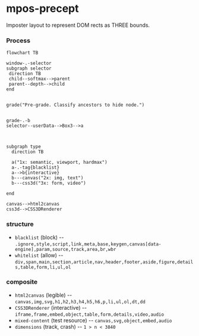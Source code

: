 # mpos-precept
Imposter layout to represent DOM rects as THREE bounds.

### Process
```mermaid
flowchart TB

window-.-selector
subgraph selector
 direction TB
 child--softmax-->parent
 parent--depth-->child
end


grade("Pre-grade. Classify ancestors to hide node.")
  

grade-.-b
selector--userData-->Box3-->a



subgraph type
  direction TB

  a("1x: semantic, viewport, hardmax")
  a-.-tag{blacklist}
  a-->b{interactive}
  b---canvas("2x: img, text")
  b---css3d("3x: form, video")

end

canvas-->html2canvas
css3d-->CSS3DRenderer
```

### structure 
- `blacklist` (block) -- `.ignore,style,script,link,meta,base,keygen,canvas[data-engine],param,source,track,area,br,wbr`
- `whitelist` (allow) -- `div,span,main,section,article,nav,header,footer,aside,figure,details,table,form,li,ul,ol`
### composite
- `html2canvas` (legible) -- `canvas,img,svg,h1,h2,h3,h4,h5,h6,p,li,ul,ol,dt,dd`
- `CSS3DRenderer` (interactive) -- `iframe,frame,embed,object,table,form,details,video,audio`
- `mixed-content` (test resource) -- `canvas,svg,object,embed,audio`
- `dimensions` (track, crash) -- `1 > n < 3840`
